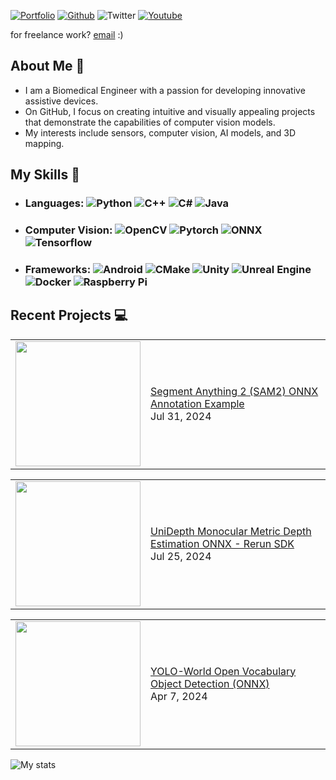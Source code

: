 [![Portfolio](https://img.shields.io/badge/-Portfolio-red?style=flat&logo=appveyor&logoColor=white)](https://ibaigorordo.github.io/)
[![Github](https://img.shields.io/badge/-Github-000?style=flat&logo=Github&logoColor=white)](https://github.com/ibaiGorordo)
![Twitter](https://img.shields.io/twitter/url?label=%40ibaiGorordo&style=social&url=https%3A%2F%2Ftwitter.com%2ibaiGorordo)
[![Youtube](https://img.shields.io/badge/YouTube-red?style=flat&logo=youtube&logoColor=white)](https://www.youtube.com/channel/UCq-IKFbWjqX0gxYYaoAODrg)

for freelance work? [email](mailto:ibai.gorordo@hotmail.com) :)


## About Me 🚀
 - I am a Biomedical Engineer with a passion for developing innovative assistive devices.
 - On GitHub, I focus on creating intuitive and visually appealing projects that demonstrate the capabilities of computer vision models.
 - My interests include sensors, computer vision, AI models, and 3D mapping.





## My Skills 🧠
- ### Languages: ![Python](https://img.shields.io/badge/Python-FFD43B?style=flat-square&logo=python&logoColor=blue) ![C++](https://img.shields.io/badge/C%2B%2B-00599C?style=flat-square&logo=c%2B%2B&logoColor=white) ![C#](https://img.shields.io/badge/C%23-239120?style=flat-square&logo=csharp&logoColor=white) ![Java](https://img.shields.io/badge/Java-E34F26?style=flat-square&logoColor=white)
- ### Computer Vision: ![OpenCV](https://img.shields.io/badge/OpenCV-27338e?style=flat-square&logo=OpenCV&logoColor=white) ![Pytorch](https://img.shields.io/badge/PyTorch-EE4C2C?style=flat-square&logo=pytorch&logoColor=white) ![ONNX](https://img.shields.io/badge/ONNX-b2b2b2?style=flat-square&logo=onnx&logoColor=white) ![Tensorflow](https://img.shields.io/badge/TensorFlow-FF6F00?style=flat-square&logo=tensorflow&logoColor=white)
- ### Frameworks: ![Android](https://img.shields.io/badge/Android_Studio-3DDC84?style=flat-square&logo=android-studio&logoColor=white) ![CMake](https://img.shields.io/badge/CMake-064F8C?style=flat-square&logo=cmake&logoColor=white) ![Unity](https://img.shields.io/badge/Unity-100000?style=flat-square&logo=unity&logoColor=white) ![Unreal Engine](https://img.shields.io/badge/-Unreal%20Engine-313131?style=flat-square&logo=unreal-engine&logoColor=white) ![Docker](https://img.shields.io/badge/Docker-2CA5E0?style=flat-square&logo=docker&logoColor=white) ![Raspberry Pi](https://img.shields.io/badge/Raspberry%20Pi-A22846?style=flat-square&logo=Raspberry%20Pi&logoColor=white)

## Recent Projects 💻
<!-- RECENT-PROJECT-LIST:START --><table><tr><td><a href="https://www.youtube.com/watch?v=9lW3_g1fjnA"><img width="200px" src="http://img.youtube.com/vi/9lW3_g1fjnA/maxresdefault.jpg"></a></td>
<td><a href="https://www.youtube.com/watch?v=9lW3_g1fjnA">Segment Anything 2 &lpar;SAM2&rpar; ONNX Annotation Example</a><br/>Jul 31, 2024</td></tr></table>
<table><tr><td><a href="https://www.youtube.com/watch?v=NBkWIlEIEi0"><img width="200px" src="http://img.youtube.com/vi/NBkWIlEIEi0/maxresdefault.jpg"></a></td>
<td><a href="https://www.youtube.com/watch?v=NBkWIlEIEi0">UniDepth Monocular Metric Depth Estimation ONNX - Rerun SDK</a><br/>Jul 25, 2024</td></tr></table>
<table><tr><td><a href="https://www.youtube.com/watch?v=U0857S7x1zc"><img width="200px" src="http://img.youtube.com/vi/U0857S7x1zc/maxresdefault.jpg"></a></td>
<td><a href="https://www.youtube.com/watch?v=U0857S7x1zc">YOLO-World Open Vocabulary Object Detection &lpar;ONNX&rpar;</a><br/>Apr 7, 2024</td></tr></table>
<!-- RECENT-PROJECT-LIST:END -->


![My stats](https://github-readme-stats.vercel.app/api?username=ibaigorordo&show_icons=true&locale=en)
